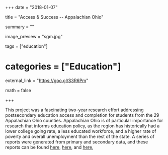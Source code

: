 +++
date = "2018-01-07"

title = "Access & Success -- Appalachian Ohio"

summary = ""

image_preview = "sgm.jpg"

tags = ["education"]

# categories = ["Education"]

external_link = "https://goo.gl/S3R6Pm"

math = false

+++

This project was a fascinating two-year research effort addressing postsecondary education access and completion for students from the 29 Appalachian Ohio counties. Appalachian Ohio is of particular importance for research that informs education policy, as the region has historically had a lower college going rate, a less educated workforce, and a higher rate of poverty and overall unemployment than the rest of the state. A series of reports were generated from primary and secondary data, and these reports can be found [here](https://www.ohio.edu/education/centers-and-partnerships/centers/center-for-higher-education/projects-and-collaboratives/loader.cfm?csModule=security/getfile&amp;PageID=2149260), [here](http://www.oache.org/downloads/Executive%20Summary%20(2009)-981891860-1.pdf), and [here](https://www.ohio.edu/education/centers-and-partnerships/centers/center-for-higher-education/projects-and-collaboratives/loader.cfm?csModule=security/getfile&amp;PageID=2149261), 

